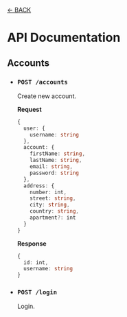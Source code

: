[← BACK](./README.md)

# API Documentation

## Accounts

- ### `POST /accounts`
  Create new account.

  **Request**

  ```ts
  {
    user: {
      username: string
    },
    account: {
      firstName: string,
      lastName: string,
      email: string,
      password: string
    },
    address: {
      number: int,
      street: string,
      city: string,
      country: string,
      apartment?: int
    }
  }
  ```

  **Response**

  ```ts
  {
    id: int,
    username: string
  }
  ```

- ### `POST /login`
  Login.
